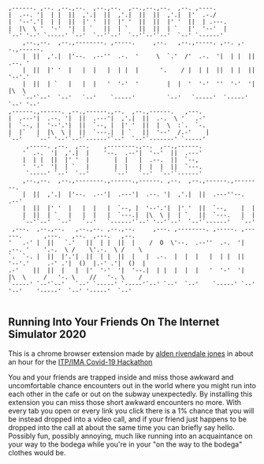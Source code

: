 ```
                                                                                                             
,------. ,--. ,--.,--.  ,--.,--.  ,--.,--.,--.  ,--. ,----.                                                  
|  .--. '|  | |  ||  ,'.|  ||  ,'.|  ||  ||  ,'.|  |'  .-./                                                  
|  '--'.'|  | |  ||  |' '  ||  |' '  ||  ||  |' '  ||  | .---.                                               
|  |\  \ '  '-'  '|  | `   ||  | `   ||  ||  | `   |'  '--'  |                                               
`--' '--' `-----' `--'  `--'`--'  `--'`--'`--'  `--' `------'                                                
    ,--.,--.  ,--.,--------. ,-----.     ,--.   ,--.,-----. ,--. ,--.,------.                                
    |  ||  ,'.|  |'--.  .--''  .-.  '     \  `.'  /'  .-.  '|  | |  ||  .--. '                               
    |  ||  |' '  |   |  |   |  | |  |      '.    / |  | |  ||  | |  ||  '--'.'                               
    |  ||  | `   |   |  |   '  '-'  '        |  |  '  '-'  ''  '-'  '|  |\  \                                
    `--'`--'  `--'   `--'    `-----'         `--'   `-----'  `-----' `--' '--'                               
,------.,------. ,--.,------.,--.  ,--.,------.   ,---.                                                      
|  .---'|  .--. '|  ||  .---'|  ,'.|  ||  .-.  \ '   .-'                                                     
|  `--, |  '--'.'|  ||  `--, |  |' '  ||  |  \  :`.  `-.                                                     
|  |`   |  |\  \ |  ||  `---.|  | `   ||  '--'  /.-'    |                                                    
`--'    `--' '--'`--'`------'`--'  `--'`-------' `-----'                                                     
     ,-----. ,--.  ,--.    ,--------.,--.  ,--.,------.                                                      
    '  .-.  '|  ,'.|  |    '--.  .--'|  '--'  ||  .---'                                                      
    |  | |  ||  |' '  |       |  |   |  .--.  ||  `--,                                                       
    '  '-'  '|  | `   |       |  |   |  |  |  ||  `---.                                                      
     `-----' `--'  `--'       `--'   `--'  `--'`------'                                                      
    ,--.,--.  ,--.,--------.,------.,------. ,--.  ,--.,------.,--------.                                    
    |  ||  ,'.|  |'--.  .--'|  .---'|  .--. '|  ,'.|  ||  .---''--.  .--'                                    
    |  ||  |' '  |   |  |   |  `--, |  '--'.'|  |' '  ||  `--,    |  |                                       
    |  ||  | `   |   |  |   |  `---.|  |\  \ |  | `   ||  `---.   |  |                                       
    `--'`--'  `--'   `--'   `------'`--' '--'`--'  `--'`------'   `--'                                       
 ,---.  ,--.,--.   ,--.,--. ,--.,--.     ,---. ,--------. ,-----. ,------.      ,---.   ,--.  ,---.   ,--.   
'   .-' |  ||   `.'   ||  | |  ||  |    /  O  \'--.  .--''  .-.  '|  .--. '    '.-.  \ /    \'.-.  \ /    \  
`.  `-. |  ||  |'.'|  ||  | |  ||  |   |  .-.  |  |  |   |  | |  ||  '--'.'     .-' .'|  ()  |.-' .'|  ()  | 
.-'    ||  ||  |   |  |'  '-'  '|  '--.|  | |  |  |  |   '  '-'  '|  |\  \     /   '-. \    //   '-. \    /  
`-----' `--'`--'   `--' `-----' `-----'`--' `--'  `--'    `-----' `--' '--'    '-----'  `--' '-----'  `--'   
                                                                                                                                            
```

## Running Into Your Friends On The Internet Simulator 2020

This is a chrome browser extension made by [alden rivendale jones](http://alden.website) in about an hour for the [ITP/IMA Covid-19 Hackathon](https://hackagainstcovid-19.org/)

You and your friends are trapped inside and miss those awkward and uncomfortable chance encounters out in the world where you might run into each other in the cafe or out on the subway unexpectedly. By installing this extension you can miss those short awkward encounters no more. With every tab you open or every link you click there is a 1% chance that you will be instead dropped into a video call, and if your friend just happens to be dropped into the call at about the same time you can briefly say hello. Possibly fun, possibly annoying, much like running into an acquaintance on your way to the bodega while you're in your "on the way to the bodega" clothes would be.